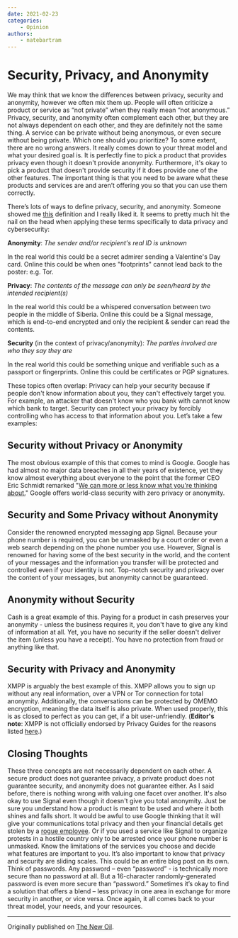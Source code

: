 ```yaml
---
date: 2021-02-23
categories:
    - Opinion
authors:
    - natebartram
---
```

# Security, Privacy, and Anonymity

We may think that we know the differences between privacy, security and anonymity, however we often mix them up. People will often criticize a product or service as “not private” when they really mean “not anonymous.” Privacy, security, and anonymity often complement each other, but they are not always dependent on each other, and they are definitely not the same thing. A service can be private without being anonymous, or even secure without being private. Which one should you prioritize?<!-- more --> To some extent, there are no wrong answers. It really comes down to your threat model and what your desired goal is. It is perfectly fine to pick a product that provides privacy even though it doesn't provide anonymity. Furthermore, it's okay to pick a product that doesn't provide security if it does provide one of the other features. The important thing is that you need to be aware what these products and services are and aren’t offering you so that you can use them correctly.

There’s lots of ways to define privacy, security, and anonymity. Someone showed me [this](https://github.com/privacytools/privacytools.io/issues/1760#issuecomment-597497298) definition and I really liked it. It seems to pretty much hit the nail on the head when applying these terms specifically to data privacy and cybersecurity:

**Anonymity**: *The sender and/or recipient's real ID is unknown*

In the real world this could be a secret admirer sending a Valentine's Day card. Online this could be when ones "footprints" cannot lead back to the poster: e.g. Tor.

**Privacy**: *The contents of the message can only be seen/heard by the intended recipient(s)*

In the real world this could be a whispered conversation between two people in the middle of Siberia. Online this could be a Signal message, which is end-to-end encrypted and only the recipient & sender can read the contents.

**Security** (in the context of privacy/anonymity): *The parties involved are who they say they are*

In the real world this could be something unique and verifiable such as a passport or fingerprints. Online this could be certificates or PGP signatures.

These topics often overlap: Privacy can help your security because if people don't know information about you, they can't effectively target you. For example, an attacker that doesn't know who you bank with cannot know which bank to target. Security can protect your privacy by forcibly controlling who has access to that information about you. Let’s take a few examples:

## Security without Privacy or Anonymity

The most obvious example of this that comes to mind is Google. Google has had almost no major data breaches in all their years of existence, yet they know almost everything about everyone to the point that the former CEO Eric Schmidt remarked "[We can more or less know what you're thinking about.](https://web.archive.org/web/20210729190743/https://www.zdnet.com/article/google-even-knows-what-youre-thinking/)" Google offers world-class security with zero privacy or anonymity.

## Security and Some Privacy without Anonymity

Consider the renowned encrypted messaging app Signal. Because your phone number is required, you can be unmasked by a court order or even a web search depending on the phone number you use. However, Signal is renowned for having some of the best security in the world, and the content of your messages and the information you transfer will be protected and controlled even if your identity is not. Top-notch security and privacy over the content of your messages, but anonymity cannot be guaranteed.

## Anonymity without Security

Cash is a great example of this. Paying for a product in cash preserves your anonymity - unless the business requires it, you don't have to give any kind of information at all. Yet, you have no security if the seller doesn't deliver the item (unless you have a receipt). You have no protection from fraud or anything like that.

## Security with Privacy and Anonymity

XMPP is arguably the best example of this. XMPP allows you to sign up without any real information, over a VPN or Tor connection for total anonymity. Additionally, the conversations can be protected by OMEMO encryption, meaning the data itself is also private. When used properly, this is as closed to perfect as you can get, if a bit user-unfriendly. (**Editor's note**: XMPP is not officially endorsed by Privacy Guides for the reasons listed [here](https://github.com/privacytools/privacytools.io/issues/1854).)

## Closing Thoughts

These three concepts are not necessarily dependent on each other. A secure product does not guarantee privacy, a private product does not guarantee security, and anonymity does not guarantee either. As I said before, there is nothing wrong with valuing one facet over another.  It's also okay to use Signal even though it doesn't give you total anonymity. Just be sure you understand how a product is meant to be used and where it both shines and falls short. It would be awful to use Google thinking that it will give your communications total privacy and then your financial details get stolen by a [rogue employee](https://web.archive.org/web/20210729190743/https://nypost.com/2020/09/23/shopify-says-rogue-employees-may-have-stolen-customer-data/). Or if you used a service like Signal to organize protests in a hostile country only to be arrested once your phone number is unmasked. Know the limitations of the services you choose and decide what features are important to you. It’s also important to know that privacy and security are sliding scales. This could be an entire blog post on its own. Think of passwords. Any password – even “password” - is technically more secure than no password at all. But a 16-character randomly-generated password is even more secure than “password.” Sometimes it’s okay to find a solution that offers a blend – less privacy in one area in exchange for more security in another, or vice versa. Once again, it all comes back to your threat model, your needs, and your resources.

---

Originally published on [The New Oil](https://web.archive.org/web/20210729190743/https://thenewoil.xyz/privsecanon.html).
